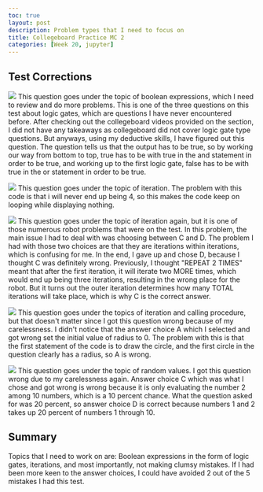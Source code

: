 ```yaml
---
toc: true
layout: post
description: Problem types that I need to focus on
title: Collegeboard Practice MC 2
categories: [Week 20, jupyter]
---
```


## Test Corrections
![]({{site.baseurl}}/images/CB1.png)
This question goes under the topic of boolean expressions, which I need to review and do more problems. This is one of the three questions on this test about logic gates, which are questions I have never encountered before. After checking out the collegeboard videos provided on the section, I did not have any takeaways as collegeboard did not cover logic gate type questions. But anyways, using my deductive skills, I have figured out this question. The question tells us that the output has to be true, so by working our way from bottom to top, true has to be with true in the and statement in order to be true, and working up to the first logic gate, false has to be with true in the or statement in order to be true. 

![]({{site.baseurl}}/images/CB2.png)
This question goes under the topic of iteration. The problem with this code is that i will never end up being 4, so this makes the code keep on looping while displaying nothing. 

![]({{site.baseurl}}/images/CB3.png)
This question goes under the topic of iteration again, but it is one of those numerous robot problems that were on the test. In this problem, the main issue I had to deal with was choosing between C and D. The problem I had with those two choices are that they are iterations within iterations, which is confusing for me. In the end, I gave up and chose D, because I thought C was definitely wrong. Previously, I thought "REPEAT 2 TIMES" meant that after the first iteration, it will iterate two MORE times, which would end up being three iterations, resulting in the wrong place for the robot. But it turns out the outer iteration determines how many TOTAL iterations will take place, which is why C is the correct answer. 

![]({{site.baseurl}}/images/CB4.png)
This question goes under the topics of iteration and calling procedure, but that doesn't matter since I got this question wrong because of my carelessness. I didn't notice that the answer choice A which I selected and got wrong set the initial value of radius to 0. The problem with this is that the first statement of the code is to draw the circle, and the first circle in the question clearly has a radius, so A is wrong. 

![]({{site.baseurl}}/images/CB5.png)
This question goes under the topic of random values. I got this question wrong due to my carelessness again. Answer choice C which was what I chose and got wrong is wrong because it is only evaluating the number 2 among 10 numbers, which is a 10 percent chance. What the question asked for was 20 percent, so answer choice D is correct because numbers 1 and 2 takes up 20 percent of numbers 1 through 10.  











## Summary
Topics that I need to work on are: Boolean expressions in the form of logic gates, iterations, and most importantly, not making clumsy mistakes. If I had been more keen to the answer choices, I could have avoided 2 out of the 5 mistakes I had this test. 
